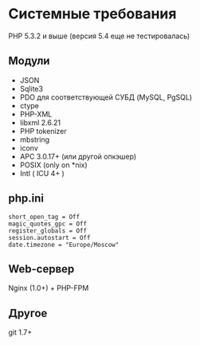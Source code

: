 # Системные требования
PHP 5.3.2 и выше (версия 5.4 еще не тестировалась)

## Модули
* JSON
* Sqlite3
* PDO для соответствующей СУБД (MySQL, PgSQL)
* ctype
* PHP-XML
* libxml 2.6.21
* PHP tokenizer
* mbstring
* iconv
* APC 3.0.17+ (или другой опкэшер)
* POSIX (only on *nix)
* Intl ( ICU 4+ )

## php.ini

    short_open_tag = Off
    magic_quotes_gpc = Off
    register_globals = Off
    session.autostart = Off
    date.timezone = "Europe/Moscow"

## Web-сервер
Nginx (1.0+) + PHP-FPM

## Другое
git 1.7+